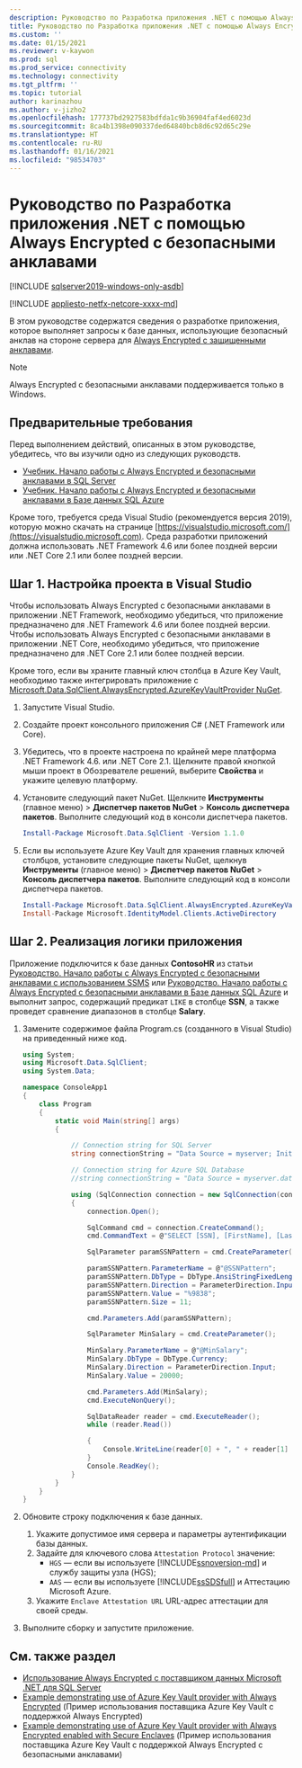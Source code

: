 ```yaml
---
description: Руководство по Разработка приложения .NET с помощью Always Encrypted с безопасными анклавами
title: Руководство по Разработка приложения .NET с помощью Always Encrypted с безопасными анклавами | Документация Майкрософт
ms.custom: ''
ms.date: 01/15/2021
ms.reviewer: v-kaywon
ms.prod: sql
ms.prod_service: connectivity
ms.technology: connectivity
ms.tgt_pltfrm: ''
ms.topic: tutorial
author: karinazhou
ms.author: v-jizho2
ms.openlocfilehash: 177737bd2927583bdfda1c9b36904faf4ed6023d
ms.sourcegitcommit: 8ca4b1398e090337ded64840bcb8d6c92d65c29e
ms.translationtype: HT
ms.contentlocale: ru-RU
ms.lasthandoff: 01/16/2021
ms.locfileid: "98534703"
---
```

# <a name="tutorial-develop-a-net-application-using-always-encrypted-with-secure-enclaves"></a>Руководство по Разработка приложения .NET с помощью Always Encrypted с безопасными анклавами

[!INCLUDE [sqlserver2019-windows-only-asdb](../../../includes/applies-to-version/sqlserver2019-windows-only-asdb.md)]

[!INCLUDE [appliesto-netfx-netcore-xxxx-md](../../../includes/appliesto-netfx-netcore-xxxx-md.md)]

В этом руководстве содержатся сведения о разработке приложения, которое выполняет запросы к базе данных, использующие безопасный анклав на стороне сервера для [Always Encrypted с защищенными анклавами](../../../relational-databases/security/encryption/always-encrypted-enclaves.md).

> [!NOTE]
> Always Encrypted с безопасными анклавами поддерживается только в Windows.

## <a name="prerequisites"></a>Предварительные требования

Перед выполнением действий, описанных в этом руководстве, убедитесь, что вы изучили одно из следующих руководств.

- [Учебник. Начало работы с Always Encrypted и безопасными анклавами в SQL Server](../../../relational-databases/security/tutorial-getting-started-with-always-encrypted-enclaves.md)
- [Учебник. Начало работы с Always Encrypted и безопасными анклавами в Базе данных SQL Azure](/azure/azure-sql/database/always-encrypted-enclaves-getting-started)

Кроме того, требуется среда Visual Studio (рекомендуется версия 2019), которую можно скачать на странице [https://visualstudio.microsoft.com/](https://visualstudio.microsoft.com). Среда разработки приложений должна использовать .NET Framework 4.6 или более поздней версии или .NET Core 2.1 или более поздней версии.

## <a name="step-1-set-up-your-visual-studio-project"></a>Шаг 1. Настройка проекта в Visual Studio

Чтобы использовать Always Encrypted с безопасными анклавами в приложении .NET Framework, необходимо убедиться, что приложение предназначено для .NET Framework 4.6 или более поздней версии. Чтобы использовать Always Encrypted с безопасными анклавами в приложении .NET Core, необходимо убедиться, что приложение предназначено для .NET Core 2.1 или более поздней версии.

Кроме того, если вы храните главный ключ столбца в Azure Key Vault, необходимо также интегрировать приложение с [Microsoft.Data.SqlClient.AlwaysEncrypted.AzureKeyVaultProvider NuGet](https://www.nuget.org/packages/Microsoft.Data.SqlClient.AlwaysEncrypted.AzureKeyVaultProvider).

1. Запустите Visual Studio.

2. Создайте проект консольного приложения C\# (.NET Framework или Core).

3. Убедитесь, что в проекте настроена по крайней мере платформа .NET Framework 4.6. или .NET Core 2.1. Щелкните правой кнопкой мыши проект в Обозревателе решений, выберите **Свойства** и укажите целевую платформу.

4. Установите следующий пакет NuGet. Щелкните **Инструменты** (главное меню) > **Диспетчер пакетов NuGet** > **Консоль диспетчера пакетов**. Выполните следующий код в консоли диспетчера пакетов.

   ```powershell
   Install-Package Microsoft.Data.SqlClient -Version 1.1.0
   ```

5. Если вы используете Azure Key Vault для хранения главных ключей столбцов, установите следующие пакеты NuGet, щелкнув **Инструменты** (главное меню) > **Диспетчер пакетов NuGet** > **Консоль диспетчера пакетов**. Выполните следующий код в консоли диспетчера пакетов.

   ```powershell
   Install-Package Microsoft.Data.SqlClient.AlwaysEncrypted.AzureKeyVaultProvider -Version 1.0.0
   Install-Package Microsoft.IdentityModel.Clients.ActiveDirectory
   ```

## <a name="step-2-implement-your-application-logic"></a>Шаг 2. Реализация логики приложения

Приложение подключится к базе данных **ContosoHR** из статьи [Руководство. Начало работы с Always Encrypted с безопасными анклавами с использованием SSMS](../../../relational-databases/security/tutorial-getting-started-with-always-encrypted-enclaves.md) или [Руководство. Начало работы с Always Encrypted с безопасными анклавами в Базе данных SQL Azure](/azure/azure-sql/database/always-encrypted-enclaves-getting-started) и выполнит запрос, содержащий предикат `LIKE` в столбце **SSN**, а также проведет сравнение диапазонов в столбце **Salary**.

1. Замените содержимое файла Program.cs (созданного в Visual Studio) на приведенный ниже код. 

    ```cs
    using System;
    using Microsoft.Data.SqlClient;
    using System.Data;

    namespace ConsoleApp1
    {
        class Program
        {
            static void Main(string[] args)
            {

                // Connection string for SQL Server
                string connectionString = "Data Source = myserver; Initial Catalog = ContosoHR; Column Encryption Setting = Enabled;Attestation Protocol = HGS; Enclave Attestation Url = http://hgs.bastion.local/Attestation; Integrated Security = true";

                // Connection string for Azure SQL Database
                //string connectionString = "Data Source = myserver.database.windows.net; Initial Catalog = ContosoHR; Column Encryption Setting = Enabled;Attestation Protocol = AAS; Enclave Attestation Url = https://myattestationprovider.uks.attest.azure.net/attest/SgxEnclave; User ID=user; Password=password";

                using (SqlConnection connection = new SqlConnection(connectionString))
                {
                    connection.Open();

                    SqlCommand cmd = connection.CreateCommand();
                    cmd.CommandText = @"SELECT [SSN], [FirstName], [LastName], [Salary] FROM [HR].[Employees] WHERE [SSN] LIKE @SSNPattern AND [Salary] > @MinSalary;";

                    SqlParameter paramSSNPattern = cmd.CreateParameter();

                    paramSSNPattern.ParameterName = @"@SSNPattern";
                    paramSSNPattern.DbType = DbType.AnsiStringFixedLength;
                    paramSSNPattern.Direction = ParameterDirection.Input;
                    paramSSNPattern.Value = "%9838";
                    paramSSNPattern.Size = 11;

                    cmd.Parameters.Add(paramSSNPattern);

                    SqlParameter MinSalary = cmd.CreateParameter();

                    MinSalary.ParameterName = @"@MinSalary";
                    MinSalary.DbType = DbType.Currency;
                    MinSalary.Direction = ParameterDirection.Input;
                    MinSalary.Value = 20000;

                    cmd.Parameters.Add(MinSalary);
                    cmd.ExecuteNonQuery();

                    SqlDataReader reader = cmd.ExecuteReader();
                    while (reader.Read())

                    {
                        Console.WriteLine(reader[0] + ", " + reader[1] + ", " + reader[2] + ", " + reader[3]);
                    }
                    Console.ReadKey();
                }
            }
        }
    }
    ```

2. Обновите строку подключения к базе данных.
    1. Укажите допустимое имя сервера и параметры аутентификации базы данных.
    2. Задайте для ключевого слова `Attestation Protocol` значение:
       - `HGS` — если вы используете [!INCLUDE[ssnoversion-md](../../../includes/ssnoversion-md.md)] и службу защиты узла (HGS);
       - `AAS` — если вы используете [!INCLUDE[ssSDSfull](../../../includes/sssdsfull-md.md)] и Аттестацию Microsoft Azure.
    3. Укажите `Enclave Attestation URL` URL-адрес аттестации для своей среды.

3. Выполните сборку и запустите приложение.

## <a name="see-also"></a>См. также раздел

- [Использование Always Encrypted с поставщиком данных Microsoft .NET для SQL Server](sqlclient-support-always-encrypted.md)
- [Example demonstrating use of Azure Key Vault provider with Always Encrypted](azure-key-vault-example.md) (Пример использования поставщика Azure Key Vault с поддержкой Always Encrypted)
- [Example demonstrating use of Azure Key Vault provider with Always Encrypted enabled with Secure Enclaves](azure-key-vault-enclave-example.md) (Пример использования поставщика Azure Key Vault с поддержкой Always Encrypted с безопасными анклавами)
